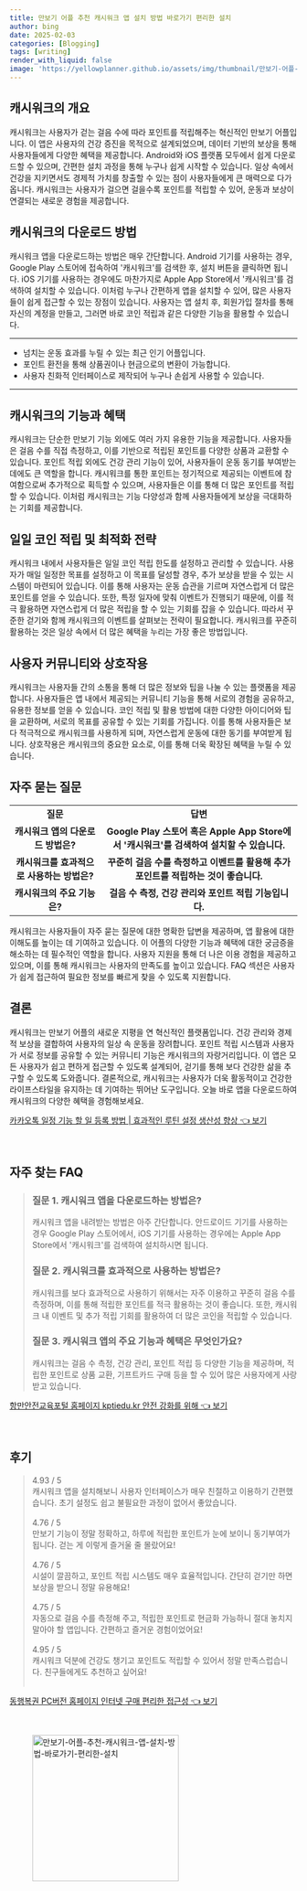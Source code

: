 ```yaml
---
title: 만보기 어플 추천 캐시워크 앱 설치 방법 바로가기 편리한 설치
author: bing
date: 2025-02-03
categories: [Blogging]
tags: [writing]
render_with_liquid: false
image: 'https://yellowplanner.github.io/assets/img/thumbnail/만보기-어플-추천-캐시워크-앱-설치-방법-바로가기-편리한-설치.webp'
---
```



<h2 id='캐시워크의 개요'>캐시워크의 개요</h2>

<p>캐시워크는 사용자가 걷는 걸음 수에 따라 포인트를 적립해주는 혁신적인 만보기 어플입니다. 이 앱은 사용자의 건강 증진을 목적으로 설계되었으며, 데이터 기반의 보상을 통해 사용자들에게 다양한 혜택을 제공합니다. Android와 iOS 플랫폼 모두에서 쉽게 다운로드할 수 있으며, 간편한 설치 과정을 통해 누구나 쉽게 시작할 수 있습니다. 일상 속에서 건강을 지키면서도 경제적 가치를 창출할 수 있는 점이 사용자들에게 큰 매력으로 다가옵니다. 캐시워크는 사용자가 걸으면 걸을수록 포인트를 적립할 수 있어, 운동과 보상이 연결되는 새로운 경험을 제공합니다.</p>

<h2 id='캐시워크의 다운로드 방법'>캐시워크의 다운로드 방법</h2>

<p>캐시워크 앱을 다운로드하는 방법은 매우 간단합니다. Android 기기를 사용하는 경우, Google Play 스토어에 접속하여 '캐시워크'를 검색한 후, 설치 버튼을 클릭하면 됩니다. iOS 기기를 사용하는 경우에도 마찬가지로 Apple App Store에서 '캐시워크'를 검색하여 설치할 수 있습니다. 이처럼 누구나 간편하게 앱을 설치할 수 있어, 많은 사용자들이 쉽게 접근할 수 있는 장점이 있습니다. 사용자는 앱 설치 후, 회원가입 절차를 통해 자신의 계정을 만들고, 그러면 바로 코인 적립과 같은 다양한 기능을 활용할 수 있습니다.</p>

<hr />

<ul>
    <li>넘치는 운동 효과를 누릴 수 있는 최근 인기 어플입니다.</li>
    <li>포인트 환전을 통해 상품권이나 현금으로의 변환이 가능합니다.</li>
    <li>사용자 친화적 인터페이스로 제작되어 누구나 손쉽게 사용할 수 있습니다.</li>
</ul>

<hr />

<h2 id='캐시워크의 기능과 혜택'>캐시워크의 기능과 혜택</h2>

<p>캐시워크는 단순한 만보기 기능 외에도 여러 가지 유용한 기능을 제공합니다. 사용자들은 걸음 수를 직접 측정하고, 이를 기반으로 적립된 포인트를 다양한 상품과 교환할 수 있습니다. 포인트 적립 외에도 건강 관리 기능이 있어, 사용자들이 운동 동기를 부여받는 데에도 큰 역할을 합니다. 캐시워크를 통한 포인트는 정기적으로 제공되는 이벤트에 참여함으로써 추가적으로 획득할 수 있으며, 사용자들은 이를 통해 더 많은 포인트를 적립할 수 있습니다. 이처럼 캐시워크는 기능 다양성과 함께 사용자들에게 보상을 극대화하는 기회를 제공합니다.</p>

<h2 id='일일 코인 적립 및 최적화 전략'>일일 코인 적립 및 최적화 전략</h2>

<p>캐시워크 내에서 사용자들은 일일 코인 적립 한도를 설정하고 관리할 수 있습니다. 사용자가 매일 일정한 목표를 설정하고 이 목표를 달성할 경우, 추가 보상을 받을 수 있는 시스템이 마련되어 있습니다. 이를 통해 사용자는 운동 습관을 기르며 자연스럽게 더 많은 포인트를 얻을 수 있습니다. 또한, 특정 일자에 맞춰 이벤트가 진행되기 때문에, 이를 적극 활용하면 자연스럽게 더 많은 적립을 할 수 있는 기회를 잡을 수 있습니다. 따라서 꾸준한 걷기와 함께 캐시워크의 이벤트를 살펴보는 전략이 필요합니다. 캐시워크를 꾸준히 활용하는 것은 일상 속에서 더 많은 혜택을 누리는 가장 좋은 방법입니다.</p>

<h2 id='사용자 커뮤니티와 상호작용'>사용자 커뮤니티와 상호작용</h2>

<p>캐시워크는 사용자들 간의 소통을 통해 더 많은 정보와 팁을 나눌 수 있는 플랫폼을 제공합니다. 사용자들은 앱 내에서 제공되는 커뮤니티 기능을 통해 서로의 경험을 공유하고, 유용한 정보를 얻을 수 있습니다. 코인 적립 및 활용 방법에 대한 다양한 아이디어와 팁을 교환하며, 서로의 목표를 공유할 수 있는 기회를 가집니다. 이를 통해 사용자들은 보다 적극적으로 캐시워크를 사용하게 되며, 자연스럽게 운동에 대한 동기를 부여받게 됩니다. 상호작용은 캐시워크의 중요한 요소로, 이를 통해 더욱 확장된 혜택을 누릴 수 있습니다.</p>

<h2 id='자주 묻는 질문'>자주 묻는 질문</h2>

<table>
    <tr>
        <td style="text-align: center; height: 17px;"><b>질문</b></td>
        <td style="text-align: center; height: 17px;"><b>답변</b></td>
    </tr>
    <tr>
        <td style="text-align: center; height: 17px;"><b>캐시워크 앱의 다운로드 방법은?</b></td>
        <td style="text-align: center; height: 17px;"><b>Google Play 스토어 혹은 Apple App Store에서 '캐시워크'를 검색하여 설치할 수 있습니다.</b></td>
    </tr>
    <tr>
        <td style="text-align: center; height: 17px;"><b>캐시워크를 효과적으로 사용하는 방법은?</b></td>
        <td style="text-align: center; height: 17px;"><b>꾸준히 걸음 수를 측정하고 이벤트를 활용해 추가 포인트를 적립하는 것이 좋습니다.</b></td>
    </tr>
    <tr>
        <td style="text-align: center; height: 17px;"><b>캐시워크의 주요 기능은?</b></td>
        <td style="text-align: center; height: 17px;"><b>걸음 수 측정, 건강 관리와 포인트 적립 기능입니다.</b></td>
    </tr>
</table>

<p>캐시워크는 사용자들이 자주 묻는 질문에 대한 명확한 답변을 제공하며, 앱 활용에 대한 이해도를 높이는 데 기여하고 있습니다. 이 어플의 다양한 기능과 혜택에 대한 궁금증을 해소하는 데 필수적인 역할을 합니다. 사용자 지원을 통해 더 나은 이용 경험을 제공하고 있으며, 이를 통해 캐시워크는 사용자의 만족도를 높이고 있습니다. FAQ 섹션은 사용자가 쉽게 접근하여 필요한 정보를 빠르게 찾을 수 있도록 지원합니다.</p>

<h2 id='결론'>결론</h2>

<p>캐시워크는 만보기 어플의 새로운 지평을 연 혁신적인 플랫폼입니다. 건강 관리와 경제적 보상을 결합하여 사용자의 일상 속 운동을 장려합니다. 포인트 적립 시스템과 사용자가 서로 정보를 공유할 수 있는 커뮤니티 기능은 캐시워크의 자랑거리입니다. 이 앱은 모든 사용자가 쉽고 편하게 접근할 수 있도록 설계되어, 걷기를 통해 보다 건강한 삶을 추구할 수 있도록 도와줍니다. 결론적으로, 캐시워크는 사용자가 더욱 활동적이고 건강한 라이프스타일을 유지하는 데 기여하는 뛰어난 도구입니다. 오늘 바로 앱을 다운로드하여 캐시워크의 다양한 혜택을 경험해보세요.</p>


<p><a class="click-button" title="카카오톡 일정 기능 할 일 등록 방법 | 효과적인 루틴 설정 생산성 향상" href="https://yellowplanner.github.io/posts/%EC%B9%B4%EC%B9%B4%EC%98%A4%ED%86%A1-%EC%9D%BC%EC%A0%95-%EA%B8%B0%EB%8A%A5-%ED%95%A0-%EC%9D%BC-%EB%93%B1%EB%A1%9D-%EB%B0%A9%EB%B2%95-%ED%9A%A8%EA%B3%BC%EC%A0%81%EC%9D%B8-%EB%A3%A8%ED%8B%B4-%EC%84%A4%EC%A0%95-%EC%83%9D%EC%82%B0%EC%84%B1-%ED%96%A5%EC%83%81/" rel="dofollow">카카오톡 일정 기능 할 일 등록 방법 | 효과적인 루틴 설정 생산성 향상 👈 보기</a></p><br>
<h2 id='자주_찾는_FAQ'>자주 찾는 FAQ</h2>
<div itemscope="" itemtype="https://schema.org/FAQPage"> 
<blockquote> 
<div itemscope="" itemprop="mainEntity" itemtype="https://schema.org/Question"> 
<h3 itemprop="name">질문 1. 캐시워크 앱을 다운로드하는 방법은?</h3> 
<div itemscope="" itemprop="acceptedAnswer" itemtype="https://schema.org/Answer"> 
<span itemprop="text"> 
<p>캐시워크 앱을 내려받는 방법은 아주 간단합니다. 안드로이드 기기를 사용하는 경우 Google Play 스토어에서, iOS 기기를 사용하는 경우에는 Apple App Store에서 '캐시워크'를 검색하여 설치하시면 됩니다.</p> 
</span> 
</div> 
</div> 

<div itemscope="" itemprop="mainEntity" itemtype="https://schema.org/Question"> 
<h3 itemprop="name">질문 2. 캐시워크를 효과적으로 사용하는 방법은?</h3> 
<div itemscope="" itemprop="acceptedAnswer" itemtype="https://schema.org/Answer"> 
<span itemprop="text"> 
<p>캐시워크를 보다 효과적으로 사용하기 위해서는 자주 이용하고 꾸준히 걸음 수를 측정하며, 이를 통해 적립한 포인트를 적극 활용하는 것이 좋습니다. 또한, 캐시워크 내 이벤트 및 추가 적립 기회를 활용하여 더 많은 코인을 적립할 수 있습니다.</p> 
</span> 
</div> 
</div> 

<div itemscope="" itemprop="mainEntity" itemtype="https://schema.org/Question"> 
<h3 itemprop="name">질문 3. 캐시워크 앱의 주요 기능과 혜택은 무엇인가요?</h3> 
<div itemscope="" itemprop="acceptedAnswer" itemtype="https://schema.org/Answer"> 
<span itemprop="text"> 
<p>캐시워크는 걸음 수 측정, 건강 관리, 포인트 적립 등 다양한 기능을 제공하며, 적립한 포인트로 상품 교환, 기프트카드 구매 등을 할 수 있어 많은 사용자에게 사랑받고 있습니다.</p> 
</span> 
</div> 
</div> 
</blockquote> 
</div>
<p><a class="click-button" title="항만안전교육포털 홈페이지 kptiedu.kr 안전 강화를 위해" href="https://yellowplanner.github.io/posts/%ED%95%AD%EB%A7%8C%EC%95%88%EC%A0%84%EA%B5%90%EC%9C%A1%ED%8F%AC%ED%84%B8-%ED%99%88%ED%8E%98%EC%9D%B4%EC%A7%80-kptiedu.kr-%EC%95%88%EC%A0%84-%EA%B0%95%ED%99%94%EB%A5%BC-%EC%9C%84%ED%95%B4/" rel="dofollow">항만안전교육포털 홈페이지 kptiedu.kr 안전 강화를 위해 👈 보기</a></p><br>
<h2 id='후기'>후기</h2>
<div itemscope itemtype="https://schema.org/Product">
  <blockquote>
  <div itemprop="review" itemscope itemtype="https://schema.org/Review">
      <div itemprop="reviewRating" itemscope itemtype="https://schema.org/Rating"> <span itemprop="ratingValue">4.93</span> / <span itemprop="bestRating">5</span> </div>
      <span itemprop="reviewBody">캐시워크 앱을 설치해보니 사용자 인터페이스가 매우 친절하고 이용하기 간편했습니다. 초기 설정도 쉽고 불필요한 과정이 없어서 좋았습니다.</span>
  </div>
  <br>
  <div itemprop="review" itemscope itemtype="https://schema.org/Review">
      <div itemprop="reviewRating" itemscope itemtype="https://schema.org/Rating"> <span itemprop="ratingValue">4.76</span> / <span itemprop="bestRating">5</span> </div>
      <span itemprop="reviewBody">만보기 기능이 정말 정확하고, 하루에 적립한 포인트가 눈에 보이니 동기부여가 됩니다. 걷는 게 이렇게 즐거울 줄 몰랐어요!</span>
  </div>
  <br>
  <div itemprop="review" itemscope itemtype="https://schema.org/Review">
      <div itemprop="reviewRating" itemscope itemtype="https://schema.org/Rating"> <span itemprop="ratingValue">4.76</span> / <span itemprop="bestRating">5</span> </div>
      <span itemprop="reviewBody">시설이 깔끔하고, 포인트 적립 시스템도 매우 효율적입니다. 간단히 걷기만 하면 보상을 받으니 정말 유용해요!</span>
  </div>
  <br>
  <div itemprop="review" itemscope itemtype="https://schema.org/Review">
      <div itemprop="reviewRating" itemscope itemtype="https://schema.org/Rating"> <span itemprop="ratingValue">4.75</span> / <span itemprop="bestRating">5</span> </div>
      <span itemprop="reviewBody">자동으로 걸음 수를 측정해 주고, 적립한 포인트로 현금화 가능하니 절대 놓치지 말아야 할 앱입니다. 간편하고 즐거운 경험이었어요!</span>
  </div>
  <br>
  <div itemprop="review" itemscope itemtype="https://schema.org/Review">
      <div itemprop="reviewRating" itemscope itemtype="https://schema.org/Rating"> <span itemprop="ratingValue">4.95</span> / <span itemprop="bestRating">5</span> </div>
      <span itemprop="reviewBody">캐시워크 덕분에 건강도 챙기고 포인트도 적립할 수 있어서 정말 만족스럽습니다. 친구들에게도 추천하고 싶어요!</span>
  </div>
  <br>
  </blockquote>
</div>
<p><a class="click-button" title="동행복권 PC버전 홈페이지 인터넷 구매 편리한 접근성" href="https://yellowplanner.github.io/posts/%EB%8F%99%ED%96%89%EB%B3%B5%EA%B6%8C-PC%EB%B2%84%EC%A0%84-%ED%99%88%ED%8E%98%EC%9D%B4%EC%A7%80-%EC%9D%B8%ED%84%B0%EB%84%B7-%EA%B5%AC%EB%A7%A4-%ED%8E%B8%EB%A6%AC%ED%95%9C-%EC%A0%91%EA%B7%BC%EC%84%B1/" rel="dofollow">동행복권 PC버전 홈페이지 인터넷 구매 편리한 접근성 👈 보기</a></p><br>
<figure class="image"><img src="https://yellowplanner.github.io/assets/img/thumbnail/만보기-어플-추천-캐시워크-앱-설치-방법-바로가기-편리한-설치.webp" alt="만보기-어플-추천-캐시워크-앱-설치-방법-바로가기-편리한-설치" width="256" height="256"></figure>